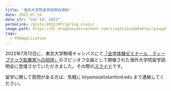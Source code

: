 ```yaml
---
title: '海外大学院留学説明会資料'
date: 2022-07-14
date_str: "Jul 14, 2022"
permalink: /posts/2022/07/spring_class/
image_path: https://dl.dropboxusercontent.com/s/og21a2va2m5whta/ryuugaku-setsumei.png?dl=0
tags:
  - PhDApplication
---
```


2022年7月12日に、東京大学駒場キャンパスにて[「全学体験ゼミナール　ディープテック起業家への招待」](https://entredu.t.u-tokyo.ac.jp/2022s/)のスピンオフ企画として開催された海外大学院留学説明会に登壇させていただきました。その際の[スライド](https://www.dropbox.com/s/l7au5l5p02q0hgs/%E6%B5%B7%E5%A4%96%E5%A4%A7%E5%AD%A6%E9%99%A2%E7%95%99%E5%AD%A6%E8%AA%AC%E6%98%8E%E4%BC%9A.pdf?dl=0)です。

留学に関して質問がある方は、気軽に kiiyama(at)stanford.edu まで連絡してください。